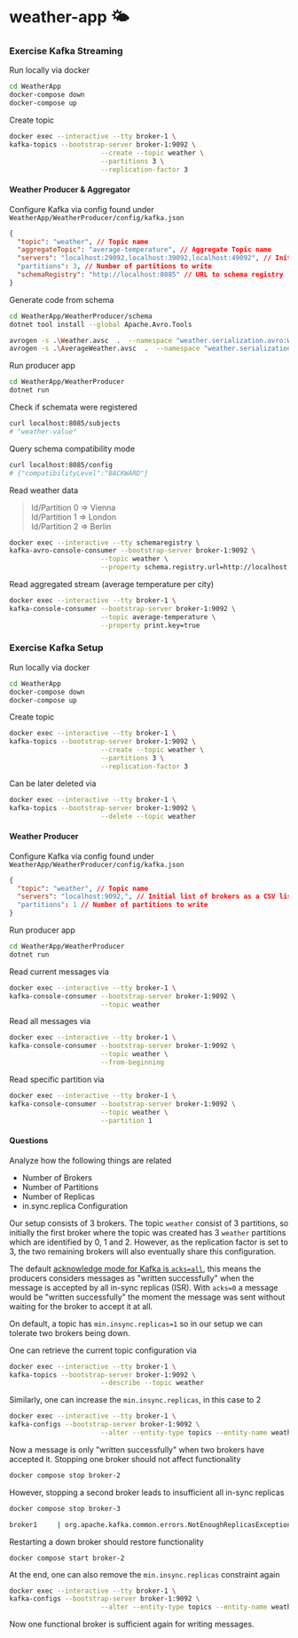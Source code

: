 # weather-app 🌤️

### Exercise Kafka Streaming

Run locally via docker

```bash
cd WeatherApp
docker-compose down
docker-compose up
```

Create topic

```bash
docker exec --interactive --tty broker-1 \
kafka-topics --bootstrap-server broker-1:9092 \
                       --create --topic weather \
                       --partitions 3 \
                       --replication-factor 3
```

#### Weather Producer & Aggregator

Configure Kafka via config found under `WeatherApp/WeatherProducer/config/kafka.json`

```json
{
  "topic": "weather", // Topic name
  "aggregateTopic": "average-temperature", // Aggregate Topic name
  "servers": "localhost:29092,localhost:39092,localhost:49092", // Initial list of brokers as a CSV list of broker host or host:port
  "partitions": 3, // Number of partitions to write 
  "schemaRegistry": "http://localhost:8085" // URL to schema registry
}
```

Generate code from schema

```bash
cd WeatherApp/WeatherProducer/schema
dotnet tool install --global Apache.Avro.Tools
```

```bash
avrogen -s .\Weather.avsc  .  --namespace "weather.serialization.avro:WeatherProducer.AvroSpecific" --skip-directories 
avrogen -s .\AverageWeather.avsc  .  --namespace "weather.serialization.avro:WeatherProducer.AvroSpecific" --skip-directories 
```

Run producer app

```bash
cd WeatherApp/WeatherProducer
dotnet run
```

Check if schemata were registered

```bash
curl localhost:8085/subjects
# "weather-value"
```

Query schema compatibility mode

```bash
curl localhost:8085/config
# {"compatibilityLevel":"BACKWARD"}
```

Read weather data

> Id/Partition 0 => Vienna     
> Id/Partition 1 => London      
> Id/Partition 2 => Berlin

```bash
docker exec --interactive --tty schemaregistry \
kafka-avro-console-consumer --bootstrap-server broker-1:9092 \
                       --topic weather \
                       --property schema.registry.url=http://localhost:8085 
```

Read aggregated stream (average temperature per city)

```bash
docker exec --interactive --tty broker-1 \
kafka-console-consumer --bootstrap-server broker-1:9092 \
                       --topic average-temperature \
                       --property print.key=true
```



### Exercise Kafka Setup 

Run locally via docker

```bash
cd WeatherApp
docker-compose down
docker-compose up
```

Create topic

```bash
docker exec --interactive --tty broker-1 \
kafka-topics --bootstrap-server broker-1:9092 \
                       --create --topic weather \
                       --partitions 3 \
                       --replication-factor 3
```

Can be later deleted via

```bash
docker exec --interactive --tty broker-1 \
kafka-topics --bootstrap-server broker-1:9092 \
                       --delete --topic weather
```

#### Weather Producer

Configure Kafka via config found under `WeatherApp/WeatherProducer/config/kafka.json`

```json
{
  "topic": "weather", // Topic name
  "servers": "localhost:9092,", // Initial list of brokers as a CSV list of broker host or host:port
  "partitions": 1 // Number of partitions to write 
}
```

Run producer app

```bash
cd WeatherApp/WeatherProducer
dotnet run
```

Read current messages via

```bash
docker exec --interactive --tty broker-1 \
kafka-console-consumer --bootstrap-server broker-1:9092 \
                       --topic weather
```

Read all messages via

```bash
docker exec --interactive --tty broker-1 \
kafka-console-consumer --bootstrap-server broker-1:9092 \
                       --topic weather \
                       --from-beginning
```

Read specific partition via

```bash
docker exec --interactive --tty broker-1 \
kafka-console-consumer --bootstrap-server broker-1:9092 \
                       --topic weather \
                       --partition 1
```

#### Questions

Analyze how the following things are related

* Number of Brokers
* Number of Partitions
* Number of Replicas
* in.sync.replica Configuration

Our setup consists of 3 brokers. The topic `weather` consist of 3 partitions, so initially the first broker where the topic was created has 3 `weather` partitions which are identified by 0, 1 and 2. However, as the replication factor is set to 3, the two remaining brokers will also eventually share this configuration.

The default [acknowledge mode for Kafka is `acks=all`](https://www.conduktor.io/kafka/kafka-topic-configuration-min-insync-replicas/), this means the producers considers messages as "written successfully" when the message is accepted by all in-sync replicas (ISR).  With `acks=0` a message would be "written successfully" the moment the message was sent without waiting for the broker to accept it at all. 

On default, a topic has `min.insync.replicas=1` so in our setup we can tolerate two brokers being down.

One can retrieve the current topic configuration via

```bash
docker exec --interactive --tty broker-1 \
kafka-topics --bootstrap-server broker-1:9092 \
                       --describe --topic weather
```

Similarly, one can increase the `min.insync.replicas`, in this case to 2

```bash
docker exec --interactive --tty broker-1 \
kafka-configs --bootstrap-server broker-1:9092 \
                       --alter --entity-type topics --entity-name weather --add-config min.insync.replicas=2
```

Now a message is only "written successfully" when two brokers have accepted it. Stopping one broker should not affect functionality

```bash
docker compose stop broker-2
```

However, stopping a second broker leads to insufficient all in-sync replicas

```bash
docker compose stop broker-3
```

```bash
broker1     | org.apache.kafka.common.errors.NotEnoughReplicasException: The size of the current ISR Set(1) is insufficient to satisfy the min.isr requirement of 2 for partition weather-0
```

Restarting a down broker should restore functionality

```
docker compose start broker-2
```

At the end, one can also remove the `min.insync.replicas` constraint again

```bash
docker exec --interactive --tty broker-1 \
kafka-configs --bootstrap-server broker-1:9092 \
                       --alter --entity-type topics --entity-name weather --delete-config min.insync.replicas
```

Now one functional broker is sufficient again for writing messages.

